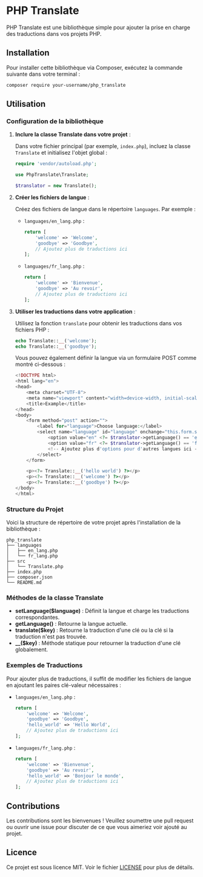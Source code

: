 # PHP Translate

PHP Translate est une bibliothèque simple pour ajouter la prise en charge des traductions dans vos projets PHP.

## Installation

Pour installer cette bibliothèque via Composer, exécutez la commande suivante dans votre terminal :

```bash
composer require your-username/php_translate
```

## Utilisation

### Configuration de la bibliothèque

1. **Inclure la classe Translate dans votre projet** :
   
   Dans votre fichier principal (par exemple, `index.php`), incluez la classe `Translate` et initialisez l'objet global :

    ```php
    require 'vendor/autoload.php';

    use PhpTranslate\Translate;

    $translator = new Translate();
    ```

2. **Créer les fichiers de langue** :

   Créez des fichiers de langue dans le répertoire `languages`. Par exemple :

   - `languages/en_lang.php` :
     ```php
     return [
         'welcome' => 'Welcome',
         'goodbye' => 'Goodbye',
         // Ajoutez plus de traductions ici
     ];
     ```

   - `languages/fr_lang.php` :
     ```php
     return [
         'welcome' => 'Bienvenue',
         'goodbye' => 'Au revoir',
         // Ajoutez plus de traductions ici
     ];
     ```

3. **Utiliser les traductions dans votre application** :

   Utilisez la fonction `translate` pour obtenir les traductions dans vos fichiers PHP :

    ```php
    echo Translate::__('welcome');
    echo Translate::__('goodbye');
    ```

   Vous pouvez également définir la langue via un formulaire POST comme montré ci-dessous :

    ```php
    <!DOCTYPE html>
    <html lang="en">
    <head>
        <meta charset="UTF-8">
        <meta name="viewport" content="width=device-width, initial-scale=1.0">
        <title>Example</title>
    </head>
    <body>
        <form method="post" action="">
            <label for="language">Choose language:</label>
            <select name="language" id="language" onchange="this.form.submit()">
                <option value="en" <?= $translator->getLanguage() == 'en' ? 'selected' : '' ?>>English</option>
                <option value="fr" <?= $translator->getLanguage() == 'fr' ? 'selected' : '' ?>>Français</option>
                <!-- Ajoutez plus d'options pour d'autres langues ici -->
            </select>
        </form>

        <p><?= Translate::__('hello world') ?></p>
        <p><?= Translate::__('welcome') ?></p>
        <p><?= Translate::__('goodbye') ?></p>
    </body>
    </html>
    ```

### Structure du Projet

Voici la structure de répertoire de votre projet après l'installation de la bibliothèque :

```
php_translate
├── languages
│   ├── en_lang.php
│   └── fr_lang.php
├── src
│   └── Translate.php
├── index.php
├── composer.json
└── README.md
```

### Méthodes de la classe Translate

- **setLanguage($language)** : Définit la langue et charge les traductions correspondantes.
- **getLanguage()** : Retourne la langue actuelle.
- **translate($key)** : Retourne la traduction d'une clé ou la clé si la traduction n'est pas trouvée.
- **__($key)** : Méthode statique pour retourner la traduction d'une clé globalement.

### Exemples de Traductions

Pour ajouter plus de traductions, il suffit de modifier les fichiers de langue en ajoutant les paires clé-valeur nécessaires :

- `languages/en_lang.php` :
  ```php
  return [
      'welcome' => 'Welcome',
      'goodbye' => 'Goodbye',
      'hello_world' => 'Hello World',
      // Ajoutez plus de traductions ici
  ];
  ```

- `languages/fr_lang.php` :
  ```php
  return [
      'welcome' => 'Bienvenue',
      'goodbye' => 'Au revoir',
      'hello_world' => 'Bonjour le monde',
      // Ajoutez plus de traductions ici
  ];
  ```

## Contributions

Les contributions sont les bienvenues ! Veuillez soumettre une pull request ou ouvrir une issue pour discuter de ce que vous aimeriez voir ajouté au projet.

## Licence

Ce projet est sous licence MIT. Voir le fichier [LICENSE](LICENSE) pour plus de détails.
